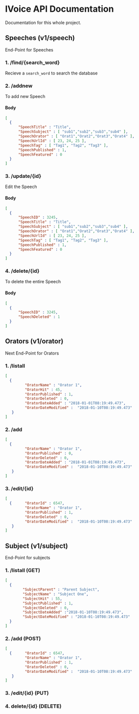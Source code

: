 # IVoice API Documentation
Documentation for this whole project.

## Speeches (v1/speech)
End-Point for Speeches

### 1. /find/{search_word}
Recieve a `search_word` to search the database

### 2. /addnew
  To add new Speech
#### Body
```json
[
  {
      "SpeechTitle" : "Title",
      "SpeechSubject" : [ "sub1","sub2","sub3","sub4" ],
      "SpeechOrator" : [ "Orat1","Orat2","Orat3","Orat4" ],
      "SpeechUrlId" : [ 23, 24, 25 ],
      "SpeechTag" : [ "Tag1", "Tag2", "Tag3" ],
      "SpeechPublished" : 1,
      "SpeechFeatured" : 0
  }
]
```
### 3. /update/{id}
  Edit the Speech
#### Body  
```json
[
  {
      "SpeechID" : 3245,
      "SpeechTitle" : "Title",
      "SpeechSubject" : [ "sub1","sub2","sub3","sub4" ],
      "SpeechOrator" : [ "Orat1","Orat2","Orat3","Orat4" ],
      "SpeechUrlId" : [ 23, 24, 25 ],
      "SpeechTag" : [ "Tag1", "Tag2", "Tag3" ],
      "SpeechPublished" : 1,
      "SpeechFeatured" : 0
  }
]
```
### 4. /delete/{id}
  To delete the entire Speech
#### Body  
```json
[
  {
      "SpeechID" : 3245,
      "SpeechDeleted" : 1
  }
]
```


## Orators (v1/orator)
Next End-Point for Orators
### 1. /listall

```json
[
  {
         "OratorName" : "Orator 1",
         "OratorHit" : 45,
         "OratorPublished" : 1,
         "OratorDeleted" : 0,
         "OratorDateAdded" : "2018-01-01T08:19:49.473",
         "OratorDateModified" :  "2018-01-10T08:19:49.473"
   }      
]
```
### 2. /add

```json
[
  {
         "OratorName" : "Orator 1",
         "OratorPublished" : 0,
         "OratorDeleted" : 0,
         "OratorDateAdded" : "2018-01-01T08:19:49.473",
         "OratorDateModified" :  "2018-01-10T08:19:49.473"
   }      
]
```
### 3. /edit/{id}

```json
[
  {      "OratorId" : 6547,
         "OratorName" : "Orator 1",
         "OratorPublished" : 1,
         "OratorDeleted" : 0,
         "OratorDateModified" :  "2018-01-10T08:19:49.473"
   }      
]
```

## Subject (v1/subject)
End-Point for subjects
### 1. /listall (GET)
```json
[
  { 
        "SubjectParent" : "Parent Subject",
        "SubjectName" : "Subject One",
        "SubjectHit" : 55,
        "SubjectPublished" : 1,
        "SubjectDeleted" : 0,
        "SubjectDateAdded" :"2018-01-10T08:19:49.473",
        "SubjectDateModified" : "2018-01-10T08:19:49.473"
  }      
]
```

### 2. /add (POST)


```json
[
  {      "OratorId" : 6547,
         "OratorName" : "Orator 1",
         "OratorPublished" : 1,
         "OratorDeleted" : 0,
         "OratorDateModified" :  "2018-01-10T08:19:49.473"
   }      
]
```

### 3. /edit/{id} (PUT)

### 4. delete/{id} (DELETE)



  
